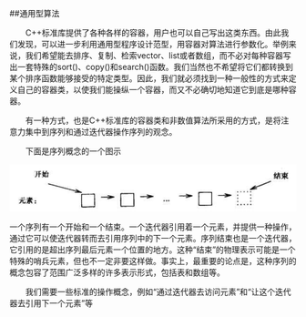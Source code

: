 ##通用型算法

&emsp;&emsp;C++标准库提供了各种各样的容器，用户也可以自己写出这类东西。由此我们发现，可以进一步利用通用型程序设计范型，用容器对算法进行参数化。举例来说，我们希望能去排序、复制、检索vector、list或者数组，而不必对每种容器写出一套特殊的sort()、copy()和search()函数。我们当然也不希望将它们都转换到某个排序函数能够接受的特定类型。因此，我们就必须找到一种一般性的方式来定义自己的容器类，以使我们能操纵一个容器，而又不必确切地知道它到底是哪种容器。

&emsp;&emsp;有一种方式，也是C++标准库的容器类和非数值算法所采用的方式，是将注意力集中到序列和通过迭代器操作序列的观念。

&emsp;&emsp;下面是序列概念的一个图示

![](/assets/2_7_2.png)

一个序列有一个开始和一个结束。一个迭代器引用着一个元素，并提供一种操作，通过它可以使迭代器转而去引用序列中的下一个元素。序列结束也是一个迭代器，它引用的是超出序列最后元素一个位置的地方。这种“结束”的物理表示可能是一个特殊的哨兵元素，但也不一定非要这样做。事实上，最重要的论点是，这种序列的概念包容了范围广泛多样的许多表示形式，包括表和数组等。

&emsp;&emsp;我们需要一些标准的操作概念，例如“通过迭代器去访问元素”和“让这个迭代器去引用下一个元素”等